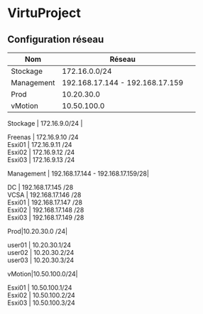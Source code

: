 # VirtuProject

## Configuration réseau

|Nom|Réseau||
|----|----|---------|
Stockage | 172.16.0.0/24 | 
Management| 192.168.17.144 - 192.168.17.159|
Prod|10.20.30.0| 
vMotion|10.50.100.0| 


Stockage | 172.16.9.0/24 |   

Freenas | 172.16.9.10 /24  
Esxi01 | 172.16.9.11 /24  
Esxi02 | 172.16.9.12 /24   
Esxi03 | 172.16.9.13 /24  
  
Management | 192.168.17.144 - 192.168.17.159/28|  
  
DC | 192.168.17.145 /28  
VCSA | 192.168.17.146 /28  
Esxi01 | 192.168.17.147 /28  
Esxi02 | 192.168.17.148 /28   
Esxi03 | 192.168.17.149 /28  
  
Prod|10.20.30.0 /24|   
  
user01 | 10.20.30.1/24  
user02 | 10.20.30.2/24  
user03 | 10.20.30.3/24  
  
vMotion|10.50.100.0/24|  
  
Esxi01 | 10.50.100.1/24  
Esxi02 | 10.50.100.2/24  
Esxi03 | 10.50.100.3/24  






